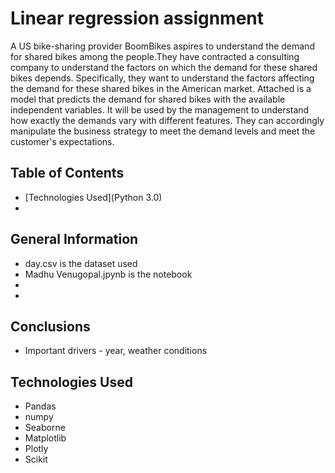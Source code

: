 # Linear regression assignment
A US bike-sharing provider BoomBikes aspires to understand the demand for shared bikes among the people.They have contracted a consulting company to understand the factors on which the demand for these shared bikes depends. Specifically, they want to understand the factors affecting the demand for these shared bikes in the American market. Attached is a  model that predicts the demand for shared bikes with the available independent variables. It will be used by the management to understand how exactly the demands vary with different features. They can accordingly manipulate the business strategy to meet the demand levels and meet the customer's expectations. 


## Table of Contents
 
* [Technologies Used](Python 3.0)
*  
 


## General Information
-  day.csv is the dataset used
-  Madhu Venugopal.jpynb is the notebook
-  
-  

 

## Conclusions
- Important drivers - year, weather conditions
 

<!-- You don't have to answer all the questions - just the ones relevant to your project. -->


## Technologies Used
- Pandas  
- numpy
- Seaborne
- Matplotlib
- Plotly
- Scikit
 
 
 